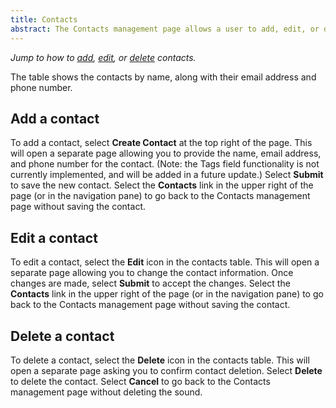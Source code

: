 ```yaml
---
title: Contacts
abstract: The Contacts management page allows a user to add, edit, or delete the contacts available as recipients for the action plans. Selecting the Contacts link in the navigation pane will take you to the Contacts management page.
---
```


*Jump to how to [add](contacts-management.md#add-a-contact), [edit](contacts-management.md#edit-a-contact), or [delete](contacts-management.md#delete-a-contact) contacts.*

The table shows the contacts by name, along with their email address and phone number.

## Add a contact
To add a contact, select **Create Contact** at the top right of the page. This will open a separate page allowing you to provide the name, email address, and phone number for the contact. (Note: the Tags field functionality is not currently implemented, and will be added in a future update.) Select **Submit** to save the new contact. Select the **Contacts** link in the upper right of the page (or in the navigation pane) to go back to the Contacts management page without saving the contact.

## Edit a contact
To edit a contact, select the **Edit** icon in the contacts table. This will open a separate page allowing you to change the contact information. Once changes are made, select **Submit** to accept the changes. Select the **Contacts** link in the upper right of the page (or in the navigation pane) to go back to the Contacts management page without saving the contact.

## Delete a contact
To delete a contact, select the **Delete** icon in the contacts table. This will open a separate page asking you to confirm contact deletion. Select **Delete** to delete the contact. Select **Cancel** to go back to the Contacts management page without deleting the sound.
